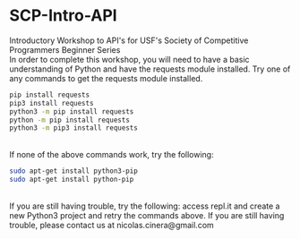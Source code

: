 # SCP-Intro-API
 Introductory Workshop to API's for USF's Society of Competitive Programmers Beginner Series
 <br>
 In order to complete this workshop, you will need to have a basic understanding of Python and have the requests module installed. Try one of any commands to get the requests module installed.

```bash
pip install requests
pip3 install requests
python3 -m pip install requests
python -m pip install requests
python3 -m pip3 install requests
```

<br>
If none of the above commands work, try the following:

```bash
sudo apt-get install python3-pip
sudo apt-get install python-pip
```

<br>
If you are still having trouble, try the following: access repl.it and create a new Python3 project and retry the commands above. If you are still having trouble, please contact us at nicolas.cinera@gmail.com
